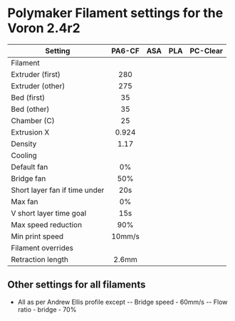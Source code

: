 # Polymaker Filament settings for the Voron 2.4r2

| Setting                       | PA6-CF | ASA | PLA | PC-Clear |
|-------------------------------|:------:|:---:|:---:|:--------:|
| Filament                      |        |     |     |          |
| Extruder (first)              |   280  |     |     |          |
| Extruder (other)              |   275  |     |     |          |
| Bed (first)                   |   35   |     |     |          |
| Bed (other)                   |   35   |     |     |          |
| Chamber (C)                   |   25   |     |     |          |
| Extrusion X                   |  0.924 |     |     |          |
| Density                       |  1.17  |     |     |          |
| Cooling                       |        |     |     |          |
| Default fan                   |   0%   |     |     |          |
| Bridge fan                    |   50%  |     |     |          |
| Short layer fan if time under |   20s  |     |     |          |
| Max fan                       |   0%   |     |     |          |
| V short layer time goal       |   15s  |     |     |          |
| Max speed reduction           |   90%  |     |     |          |
| Min print speed               | 10mm/s |     |     |          |
| Filament overrides            |        |     |     |          |
| Retraction length             |  2.6mm |     |     |          |

## Other settings for all filaments

- All as per Andrew Ellis profile except
-- Bridge speed - 60mm/s
-- Flow ratio - bridge - 70%
